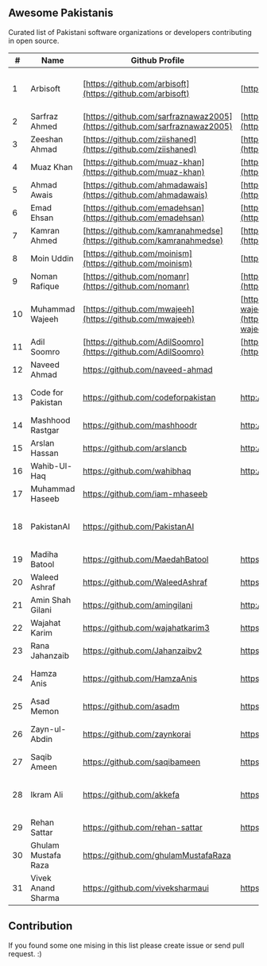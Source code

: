 ## Awesome Pakistanis

Curated list of Pakistani software organizations or developers contributing in open source. 

|#|Name| Github Profile|Website/Blog|Technologies|
|--|--|--|--|--|
|1 | Arbisoft|[https://github.com/arbisoft](https://github.com/arbisoft)|[https://arbisoft.com](https://arbisoft.com/) | Python, JavaScript, Machine Learning
|2 | Sarfraz Ahmed| [https://github.com/sarfraznawaz2005](https://github.com/sarfraznawaz2005)| [https://codeinphp.github.io](https://codeinphp.github.io/)|PHP, JavaScrip
|3| Zeeshan Ahmad | [https://github.com/ziishaned](https://github.com/ziishaned) |[https://twitter.com/ziishaned](https://twitter.com/ziishaned) |PHP, JavaScript
|4| Muaz Khan| [https://github.com/muaz-khan](https://github.com/muaz-khan) |  [https://muazkhan.com](https://muazkhan.com/) | JavaScript
|5| Ahmad Awais|[https://github.com/ahmadawais](https://github.com/ahmadawais)| [https://AhmadAwais.com](https://ahmadawais.com/)|JavaScript, NodeJs
|6| Emad Ehsan | [https://github.com/emadehsan](https://github.com/emadehsan)|[https://traverous.com/@emad](https://traverous.com/@emad)|JavaScript, Python
|7| Kamran Ahmed| [https://github.com/kamranahmedse](https://github.com/kamranahmedse)|[http://twitter.com/kamranahmedse](http://twitter.com/kamranahmedse) | JavaScript, Tutorials
|8| Moin Uddin|[https://github.com/moinism](https://github.com/moinism)| [https://moin.im](https://moin.im/)|JavaScript
|9| Noman Rafique|[https://github.com/nomanr](https://github.com/nomanr)|[https://medium.com/@nomanr](https://medium.com/@nomanr)|Android, Java
|10|Muhammad Wajeeh|[https://github.com/mwajeeh](https://github.com/mwajeeh)|[https://stackoverflow.com/users/826606/m-wajeeh](https://stackoverflow.com/users/826606/m-wajeeh)|Java, Android
|11|Adil Soomro|[https://github.com/AdilSoomro](https://github.com/AdilSoomro)|[http://booleanbites.com](http://booleanbites.com/)|Java, Objective-C
|12|Naveed Ahmad|https://github.com/naveed-ahmad||Ruby, JavaScript
|13|Code for Pakistan|https://github.com/codeforpakistan|http://codeforpakistan.org |PHP, JavaScript, Java
|14|Mashhood Rastgar|https://github.com/mashhoodr|http://imars.info|JavaScript
|15|Arslan Hassan|https://github.com/arslancb|http://clip-bucket.com/|JavaScript, PHP
|16|Wahib-Ul-Haq|https://github.com/wahibhaq|http://wahibhaq.com|Java, Kotlin
|17|Muhammad Haseeb|https://github.com/iam-mhaseeb| |Python
|18|PakistanAI|https://github.com/PakistanAI| |Artificial intelligence, Machine learning
|19|Madiha Batool|https://github.com/MaedahBatool|https://maedahbatool.com| PHP, JavaScript
|20|Waleed Ashraf|https://github.com/WaleedAshraf|https://waleedashraf.me|JavaScript
|21|Amin Shah Gilani|https://github.com/amingilani|http://amin.gilani.me|Ruby, JavaScript
|22|Wajahat Karim|https://github.com/wajahatkarim3|https://wajahatkarim.com|Java, Kotlin, Android
|23|Rana Jahanzaib|https://github.com/Jahanzaibv2|https://ranajahanzaib.com|JavaScript
|24|Hamza Anis|https://github.com/HamzaAnis|https://hamzaanis.github.io/|C, Go, Python, TypeScript
|25|Asad Memon|https://github.com/asadm|https://asadmemon.com/|JavaScript, C#
|26|Zayn-ul-Abdin|https://github.com/zaynkorai|https://ranajahanzaib.com|Go, Python, Nodejs, Rust, JavaScript
|27|Saqib Ameen|https://github.com/saqibameen|https://saqibameen.com/|JavaScript, Python, Java
|28|Ikram Ali|https://github.com/akkefa|https://akkefa.com|JavaScript, Python, Machine learning
|29|Rehan Sattar|https://github.com/rehan-sattar|https://medium.com/@rehansattar/|JavaScript
|30|Ghulam Mustafa Raza|https://github.com/ghulamMustafaRaza| |JavaScript
|31|Vivek Anand Sharma|https://github.com/viveksharmaui| https://viveksharmaui.github.io/portfolio/ |JavaScript, CloudNative, DevOps

## Contribution
If you found some one mising in this list please create issue or send pull request. :)
